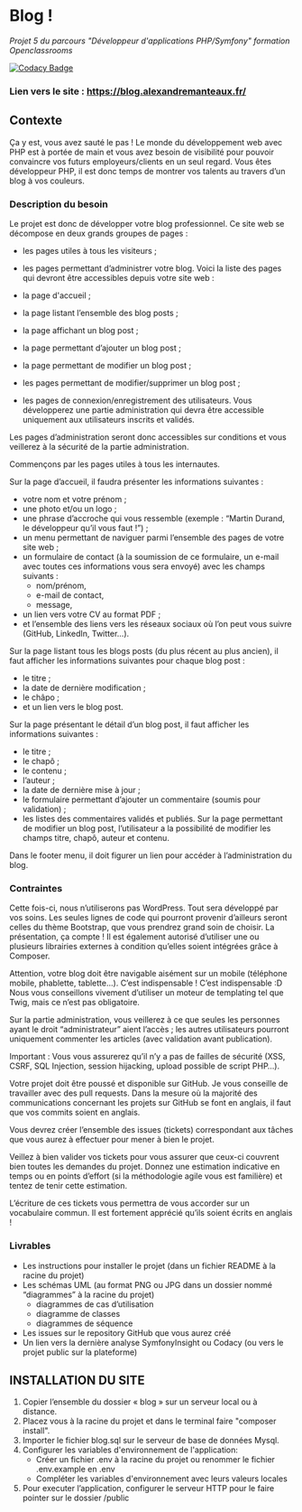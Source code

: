# Blog !
*Projet 5 du parcours "Développeur d'applications PHP/Symfony" formation Openclassrooms*

[![Codacy Badge](https://api.codacy.com/project/badge/Grade/92b35983276e4d19a2b2870223201985)](https://www.codacy.com/manual/alexdev06/blog?utm_source=github.com&utm_medium=referral&utm_content=alexdev06/blog&utm_campaign=Badge_Grade)

### Lien vers le site : https://blog.alexandremanteaux.fr/


## Contexte
Ça y est, vous avez sauté le pas ! Le monde du développement web avec PHP est à portée de main et vous avez besoin de visibilité pour pouvoir convaincre vos futurs employeurs/clients en un seul regard. Vous êtes développeur PHP, il est donc temps de montrer vos talents au travers d’un blog à vos couleurs.

### Description du besoin
Le projet est donc de développer votre blog professionnel. Ce site web se décompose en deux grands groupes de pages :

* les pages utiles à tous les visiteurs ;
* les pages permettant d’administrer votre blog.
Voici la liste des pages qui devront être accessibles depuis votre site web :

* la page d'accueil ;
* la page listant l’ensemble des blog posts ;
* la page affichant un blog post ;
* la page permettant d’ajouter un blog post ;
* la page permettant de modifier un blog post ;
* les pages permettant de modifier/supprimer un blog post ;
* les pages de connexion/enregistrement des utilisateurs.
Vous développerez une partie administration qui devra être accessible uniquement aux utilisateurs inscrits et validés.

Les pages d’administration seront donc accessibles sur conditions et vous veillerez à la sécurité de la partie administration.

Commençons par les pages utiles à tous les internautes.

Sur la page d’accueil, il faudra présenter les informations suivantes :

* votre nom et votre prénom ;
* une photo et/ou un logo ;
* une phrase d’accroche qui vous ressemble (exemple : “Martin Durand, le développeur qu’il vous faut !”) ;
* un menu permettant de naviguer parmi l’ensemble des pages de votre site web ;
* un formulaire de contact (à la soumission de ce formulaire, un e-mail avec toutes ces informations vous sera envoyé) avec les champs suivants :
  * nom/prénom,
  * e-mail de contact,
  * message,
* un lien vers votre CV au format PDF ;
* et l’ensemble des liens vers les réseaux sociaux où l’on peut vous suivre (GitHub, LinkedIn, Twitter…).

Sur la page listant tous les blogs posts (du plus récent au plus ancien), il faut afficher les informations suivantes pour chaque blog post :

* le titre ;
* la date de dernière modification ;
* le châpo ;
* et un lien vers le blog post.

Sur la page présentant le détail d’un blog post, il faut afficher les informations suivantes :

* le titre ;
* le chapô ;
* le contenu ;
* l’auteur ;
* la date de dernière mise à jour ;
* le formulaire permettant d’ajouter un commentaire (soumis pour validation) ;
* les listes des commentaires validés et publiés.
Sur la page permettant de modifier un blog post, l’utilisateur a la possibilité de modifier les champs titre, chapô, auteur et contenu.

Dans le footer menu, il doit figurer un lien pour accéder à l’administration du blog.

### Contraintes
Cette fois-ci, nous n’utiliserons pas WordPress. Tout sera développé par vos soins. Les seules lignes de code qui pourront provenir d’ailleurs seront celles du thème Bootstrap, que vous prendrez grand soin de choisir. La présentation, ça compte ! Il est également autorisé d’utiliser une ou plusieurs librairies externes à condition qu’elles soient intégrées grâce à Composer.

Attention, votre blog doit être navigable aisément sur un mobile (téléphone mobile, phablette, tablette…). C’est indispensable ! C’est indispensable :D
Nous vous conseillons vivement d’utiliser un moteur de templating tel que Twig, mais ce n’est pas obligatoire.

Sur la partie administration, vous veillerez à ce que seules les personnes ayant le droit “administrateur” aient l’accès ; les autres utilisateurs pourront uniquement commenter les articles (avec validation avant publication).

Important : Vous vous assurerez qu’il n’y a pas de failles de sécurité (XSS, CSRF, SQL Injection, session hijacking, upload possible de script PHP…).

Votre projet doit être poussé et disponible sur GitHub. Je vous conseille de travailler avec des pull requests. Dans la mesure où la majorité des communications concernant les projets sur GitHub se font en anglais, il faut que vos commits soient en anglais.

Vous devrez créer l’ensemble des issues (tickets) correspondant aux tâches que vous aurez à effectuer pour mener à bien le projet.

Veillez à bien valider vos tickets pour vous assurer que ceux-ci couvrent bien toutes les demandes du projet. Donnez une estimation indicative en temps ou en points d’effort (si la méthodologie agile vous est familière) et tentez de tenir cette estimation.

L’écriture de ces tickets vous permettra de vous accorder sur un vocabulaire commun. Il est fortement apprécié qu’ils soient écrits en anglais !

### Livrables

* Les instructions pour installer le projet (dans un fichier README à la racine du projet)
* Les schémas UML (au format PNG ou JPG dans un dossier nommé “diagrammes” à la racine du projet)
  * diagrammes de cas d’utilisation
  * diagramme de classes
  * diagrammes de séquence
* Les issues sur le repository GitHub que vous aurez créé
* Un lien vers la dernière analyse SymfonyInsight ou Codacy (ou vers le projet public sur la plateforme)


## INSTALLATION DU SITE

1. Copier l’ensemble du dossier « blog » sur un serveur local ou à distance.
2. Placez vous à la racine du projet et dans le terminal faire "composer install".
3. Importer le fichier blog.sql sur le serveur de base de données Mysql.
4. Configurer les variables d'environnement de l'application:
   - Créer un fichier .env à la racine du projet ou renommer le fichier .env.example en .env
   - Compléter les variables d'environnement avec leurs valeurs locales
5. Pour executer l’application, configurer le serveur HTTP pour le faire pointer sur le dossier /public
